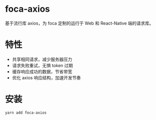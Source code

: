 # foca-axios

基于流行库 axios，为 foca 定制的运行于 Web 和 React-Native 端的请求库。

# 特性

- 共享相同请求，减少服务器压力
- 请求失败重试，无惧 token 过期
- 缓存响应成功的数据，节省带宽
- 优化 axios 响应结构，加速开发节奏

# 安装

```bash
yarn add foca-axios
```
